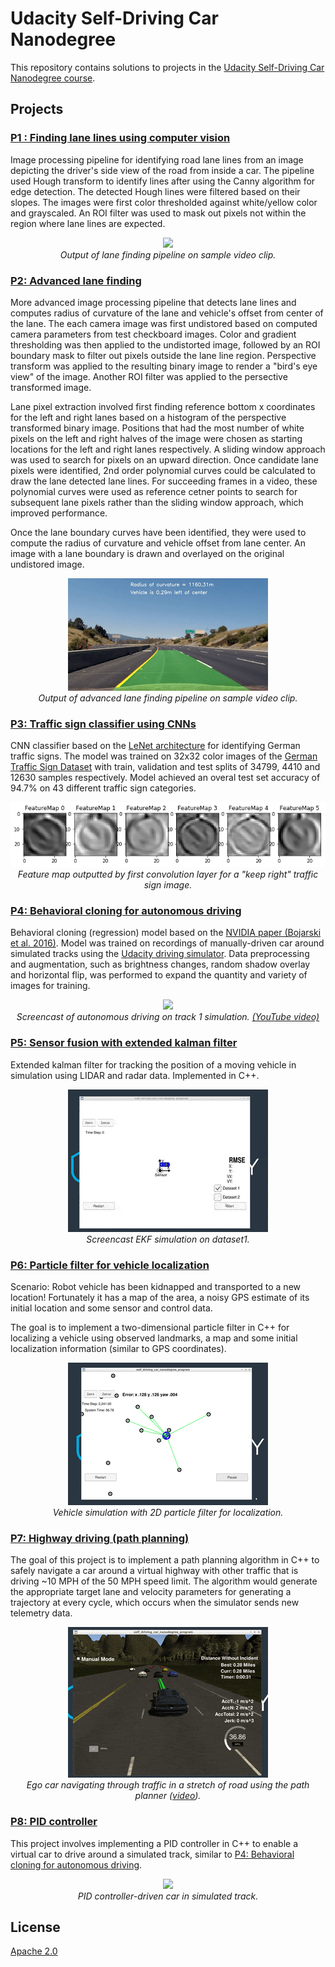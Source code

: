 # Udacity Self-Driving Car Nanodegree

This repository contains solutions to projects in the [Udacity Self-Driving Car Nanodegree course](https://www.udacity.com/course/self-driving-car-engineer-nanodegree--nd013).

## Projects

### [P1 : Finding lane lines using computer vision](./P1_lane_finding)

Image processing pipeline for identifying road lane lines from an image depicting the driver's side view of the road from inside a car. The pipeline used Hough transform to identify lines after using the Canny algorithm for edge detection. The detected Hough lines were filtered based on their slopes. The images were first color thresholded against white/yellow color and grayscaled. An ROI filter was used to mask out pixels not within the region where lane lines are expected. 

<p align="center">
  <img src="./P1_lane_finding/output_images/solidWhiteRight.gif"><br>
  <em>Output of lane finding pipeline on sample video clip.</em>
</p>

### [P2:  Advanced lane finding](./P2_adv_lane_finding)

More advanced image processing pipeline that detects lane lines and computes radius of curvature of the lane and vehicle's offset from center of the lane. The each camera image was first undistored based on computed camera parameters from test checkboard images. Color and gradient thresholding was then applied to the undistorted image, followed by an ROI boundary mask to filter out pixels outside the lane line region. Perspective transform was applied to the resulting binary image to render a "bird's eye view" of the image. Another ROI filter was applied to the persective transformed image.

Lane pixel extraction involved first finding reference bottom x coordinates for the left and right lanes based on a histogram of the perspective transformed binary image. Positions that had the most number of white pixels on the left and right halves of the image were chosen as starting locations for the left and right lanes respectively. A sliding window approach was used to search for pixels on an upward direction. Once candidate lane pixels were identified, 2nd order polynomial curves could be calculated to draw the lane detected lane lines. For succeeding frames in a video, these polynomial curves were used as reference cetner points to search for subsequent lane pixels rather than the sliding window approach, which improved performance.

Once the lane boundary curves have been identified, they were used to compute the radius of curvature and vehicle offset from lane center. An image with a lane boundary is drawn and overlayed on the original undistored image.

<p align="center">
	<img src="./P2_adv_lane_finding/output_project_video.gif"><br>
	<em>Output of advanced lane finding pipeline on sample video clip.</em>
</p>

### [P3: Traffic sign classifier using CNNs](./P3_traffic_sign_classifier)

CNN classifier based on the [LeNet architecture](http://yann.lecun.com/exdb/publis/pdf/lecun-01a.pdf) for identifying German traffic signs. The model was trained on  32x32 color images of the [German Traffic Sign Dataset](http://benchmark.ini.rub.de/?section=gtsrb&subsection=dataset) with train, validation and test splits of 34799, 4410 and 12630 samples respectively. Model achieved an overal test set accuracy of 94.7% on 43 different traffic sign categories.

<p align="center">
	<img src="./P3_traffic_sign_classifier/writeup_images/sample38_c1.png"><br>
	<em>Feature map outputted by first convolution layer for a "keep right" traffic sign image.</em>
</p>

### [P4: Behavioral cloning for autonomous driving](./P4_behavioral_cloning)

Behavioral cloning (regression) model based on the [NVIDIA paper (Bojarski et al. 2016)](https://arxiv.org/abs/1604.07316). Model was trained on recordings of manually-driven car around simulated tracks using the [Udacity driving simulator](https://github.com/udacity/self-driving-car-sim). Data preprocessing and augmentation, such as brightness changes, random shadow overlay and horizontal flip, was performed to expand the quantity and variety of images for training. 

<p align="center">
	<img src="./P4_behavioral_cloning/writeup_images/final_model_track1_screencast.gif"><br>
    	<em>Screencast of autonomous driving on track 1 simulation. <a href="https://www.youtube.com/watch?v=N1Pnjn8Hze4">(YouTube video)</a></em>
</p>

### [P5: Sensor fusion with extended kalman filter](./P5_extended_kalman_filter)

Extended kalman filter for tracking the position of a moving vehicle in simulation using LIDAR and radar data. 
Implemented in C++.

<p align="center">
	<img src="./P5_extended_kalman_filter/ekf_dataset1.gif"><br>
	<em>Screencast EKF simulation on dataset1.</em>
</p>

### [P6: Particle filter for vehicle localization](./P6_kidnapped_vehicle)

Scenario: Robot vehicle has been kidnapped and transported to a new location! Fortunately it has a map of the area, a noisy GPS estimate of its initial location and some sensor and control data.

The goal is to implement a two-dimensional particle filter in C++ for localizing a vehicle using observed landmarks, a map and some initial localization information (similar to GPS coordinates).

<p align="center">
	<img src="./P6_kidnapped_vehicle/particle_filter.gif"><br>
	<em>Vehicle simulation with 2D particle filter for localization.</em>
</p>

### [P7: Highway driving (path planning)](./P7_highway_driving)

The goal of this project is to implement a path planning algorithm in C++ to safely navigate a car around a virtual highway with other traffic that is driving ~10 MPH of the 50 MPH speed limit. The algorithm would generate the appropriate target lane and velocity parameters for generating a trajectory at every cycle, which occurs when the simulator sends new telemetry data.

<p align="center">
  <img src="./P7_highway_driving/images/highway_driving_15fps.gif"><br>
  <em>Ego car navigating through traffic in a stretch of road using the path planner (<a href="https://www.youtube.com/watch?v=u69gBEt4pOc">video</a>).</em>
</p>

### [P8: PID controller](./P8_pid_controller)

This project involves implementing a PID controller in C++ to enable a virtual car to drive around a simulated track, similar to [P4: Behavioral cloning for autonomous driving](./P4_behavioral_cloning).

<p align="center">
  <img src="./P8_pid_controller/images/pid_control.gif"><br>
  <em>PID controller-driven car in simulated track.</em>
</p>


## License

[Apache 2.0](./LICENSE)



